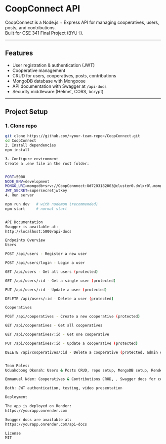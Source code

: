 # CoopConnect API

CoopConnect is a Node.js + Express API for managing cooperatives, users, posts, and contributions.  
Built for CSE 341 Final Project (BYU-I).

---

## Features
- User registration & authentication (JWT)
- Cooperative management
- CRUD for users, cooperatives, posts, contributions
- MongoDB database with Mongoose
- API documentation with Swagger at `/api-docs`
- Security middleware (Helmet, CORS, bcrypt)

---

## Project Setup

### 1. Clone repo
```bash
git clone https://github.com/<your-team-repo>/CoopConnect.git
cd CoopConnect
2. Install dependencies
npm install

3. Configure environment
Create a .env file in the root folder:


PORT=5000
NODE_ENV=development
MONGO_URI=mongodb+srv://CoopConnnect:Ud7203182003@cluster0.dnlxr0l.mongodb.net/CoopConnectDB?retryWrites=true&w=majority
JWT_SECRET=supersecretjwtkey
4. Run server

npm run dev   # with nodemon (recommended)
npm start     # normal start


API Documentation
Swagger is available at:
http://localhost:5000/api-docs

Endpoints Overview
Users

POST /api/users - Register a new user

POST /api/users/login - Login a user

GET /api/users - Get all users (protected)

GET /api/users/:id - Get a single user (protected)

PUT /api/users/:id - Update a user (protected)

DELETE /api/users/:id - Delete a user (protected)

Cooperatives

POST /api/cooperatives - Create a new cooperative (protected)

GET /api/cooperatives - Get all cooperatives

GET /api/cooperatives/:id - Get one cooperative

PUT /api/cooperatives/:id - Update a cooperative (protected)

DELETE /api/cooperatives/:id - Delete a cooperative (protected, admin only)


Team Roles:
Uduakobong Okonah: Users & Posts CRUD, repo setup, MongoDB setup, Render Deployment Swagger docs for users & posts

Emmanuel Ndem: Cooperatives & Contributions CRUD, , Swagger docs for coops & contributions

Both: JWT authentication, testing, video presentation

Deployment

The app is deployed on Render:
https://yourapp.onrender.com

Swagger docs are available at:
https://yourapp.onrender.com/api-docs

License
MIT